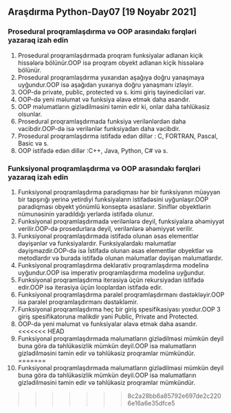 ## Araşdırma Python-Day07 [19 Noyabr 2021]
### Prosedural proqramlaşdırma və OOP arasındakı fərqləri yazaraq izah edin
1. Prosedural proqramlaşdırmada proqram funksiyalar adlanan kiçik hissələrə bölünür.OOP isə proqram obyekt adlanan kiçik hissələrə bölünür.
2. Prosedural proqramlaşdırma yuxarıdan aşağıya doğru yanaşmaya uyğundur.OOP isə aşağıdan yuxarıya doğru yanaşmanı izləyir.
3. OOP-də private, public, protected və s. kimi giriş təyinediciləri var.
4. OOP-də yeni məlumat və funksiya əlavə etmək daha asandır.
5. OOP məlumatların gizlədilməsini təmin edir ki, onlar daha təhlükəsiz olsunlar.
6. Prosedural proqramlaşdırmada funksiya verilənlərdən daha vacibdir.OOP-də isə verilənlər funksiyadan daha vacibdir.
7. Prosedural proqramlaşdırma istifadə edən dillər : C, FORTRAN, Pascal, Basic və s.
8. OOP istifadə edən dillər :C++, Java, Python, C# və s.
### Funksiyonal proqramlaşdırma və OOP arasındakı fərqləri yazaraq izah edin
1. Funksiyonal proqramlaşdırma paradiqması hər bir funksiyanın müəyyən bir tapşırığı yerinə yetirdiyi funksiyaların istifadəsini uyğunlaşır.OOP paradiqması obyekt yönümlü konseptə əsaslanır. Siniflər obyektlərin nümunəsinin yaradıldığı yerlərdə istifadə olunur.
2. Funksiyonal proqramlaşdırmada verilənlərə deyil, funksiyalara əhəmiyyət verilir.OOP-də prosedurlara deyil, verilənlərə əhəmiyyət verilir.
3. Funksiyonal proqramlaşdırmada istifadə olunan əsas elementlər dəyişənlər və funksiyalardır. Funksiyalardakı məlumatlar dəyişməzdir.OOP-də isə İstifadə olunan əsas elementlər obyektlər və metodlardır və burada istifadə olunan məlumatlar dəyişən məlumatlardır.
4. Funksiyonal proqramlaşdırma deklarativ proqramlaşdırma modelinə uyğundur.OOP isə imperativ proqramlaşdırma modelinə uyğundur.
5. Funksiyonal proqramlaşdırma iterasiya üçün rekursiyadan istifadə edir.OOP isə iterasiya üçün looplardan istifadə edir.
6. Funksiyonal proqramlaşdırma paralel proqramlaşdırmanı dəstəkləyir.OOP isə paralel proqramlaşdırmanı dəstəkləmir.
7. Funksiyonal proqramlaşdırma heç bir giriş spesifikasiyası yoxdur.OOP 3 giriş spesifikatoruna malikdir yəni Public, Private and Protected.
8. OOP-də yeni məlumat və funksiyalar əlavə etmək daha asandır.
<<<<<<< HEAD
9. Funksiyonal proqramlaşdırmada məlumatların gizlədilməsi mümkün deyil buna görə də təhlükəsizlik mümkün deyil.OOP isə məlumatların gizlədilməsini təmin edir və təhlükəsiz proqramlar mümkündür.
=======
9. Funksiyonal proqramlaşdırmada məlumatların gizlədilməsi mümkün deyil buna görə də təhlükəsizlik mümkün deyil.OOP isə məlumatların gizlədilməsini təmin edir və təhlükəsiz proqramlar mümkündür.
>>>>>>> 8c2a28bb6a85792e697de2c2206e16a6e35dfce5
